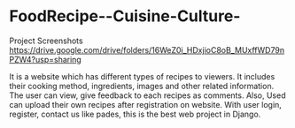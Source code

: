 # FoodRecipe--Cuisine-Culture-

Project Screenshots https://drive.google.com/drive/folders/16WeZ0i_HDxjioC8oB_MUxffWD79nPZW4?usp=sharing

It is a website which has different types of recipes to viewers. It 
includes their cooking method, ingredients, images and other 
related information. The user can view, give feedback to each 
recipes as comments. Also, Used can upload their own recipes 
after registration on website. With user login, register, contact us 
like pades, this is the best web project in Django.
